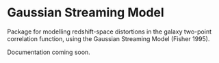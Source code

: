 # Gaussian Streaming Model 

Package for modelling redshift-space distortions in the galaxy two-point correlation function, using the Gaussian Streaming Model (Fisher 1995).

Documentation coming soon.
